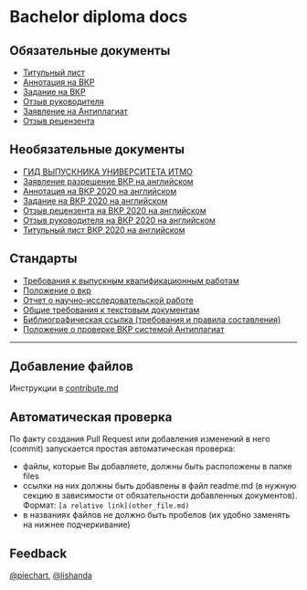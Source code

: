 # Bachelor diploma docs

## Обязательные документы
- [Титульный лист](files/titul.docx)
- [Аннотация на ВКР](files/Аннотация_на_ВКР_2020.doc)
- [Задание на ВКР](files/Задание_на_ВКР_2020.docx)
- [Отзыв руководителя](files/Отзыв_руководителя_на_ВКР_2020.docx)
- [Заявление на Антиплагиат](files/Заявление_на_Антиплагиат_2020.doc)
- [Отзыв рецензента](files/Отзыв_рецензента_на_ВКР_2020.docx)


## Необязательные документы
- [ГИД ВЫПУСКНИКА УНИВЕРСИТЕТА ИТМО](files/buklet_a4_GIA_ITOG.pdf)
- [Заявление разрешение ВКР на английском](files/Заявление_разрешение_ВКР_на_английском.docx)
- [Аннотация на ВКР 2020 на английском](files/Аннотация_на_ВКР_2020_Summary_of_Graduation_Thesis.docx)
- [Задание на ВКР 2020 на английском](files/Задание_на_ВКР_2020_Objectives_for_a_Graduation_Thesis.docx)
- [Отзыв рецензента на ВКР 2020 на английском](files/Отзыв_рецензента_на_ВКР_2020_Reviewer_s_Report.docx)
- [Отзыв руководителя на ВКР 2020 на английском](files/Отзыв_руководителя_на_ВКР_2020_Supervisor_s_Report.docx)
- [Титульный лист ВКР 2020 на английском](files/Титульный_лист_ВКР_2020_Title_Page.docx)

## Стандарты
- [Требования к выпускным квалификационным работам](files/Требования_к_ВКР.pdf)
- [Положение о вкр](files/положение_о_вкр.pdf)
- [Отчет о научно-исследовательской работе](files/ГОСТ7.32–2001.Отчет_о_научно-исследовательской_работе_Структура_и_правила_оформления.pdf)
- [Общие требования к текстовым документам](files/ГОСТ2.105-95.Единая_система_конструкторской_документации_Общие_требования_к_текстовым_документам.pdf)
- [Библиографическая ссылка (требования и правила составления)](files/ГОСТ7.0.5-2008.Библиографическая_ссылка_Общие_требования_и_правила_составления.pdf)
- [Положение о проверке ВКР системой Антиплагиат](files/Положение_о_проверке_выпускных_квалификационных_работ_обучающихся_в_университете_ИТМО_с_помощьюсистемы_Антиплагиат.pdf)
---

## Добавление файлов
Инструкции в [contribute.md](contribute.md)

## Автоматическая проверка
По факту создания Pull Request или добавления изменений в него (commit) запускается простая автоматическая проверка:
- файлы, которые Вы добавляете, должны быть расположены в папке files
- ссылки на них должны быть добавлены в файл readme.md (в нужную секцию в зависимости от обязательности добавленных документов). Формат: `[a relative link](other_file.md)`
- в названиях файлов не должно быть пробелов (их удобно заменять на нижнее подчеркивание)


## Feedback
[@piechart](https://mssg.me/piechart), [@lishanda](https://mssg.me/lishanda)
